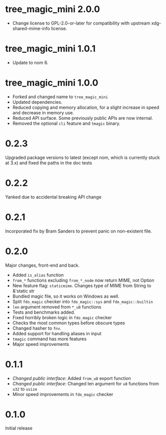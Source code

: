 # tree_magic_mini 2.0.0

* Change license to GPL-2.0-or-later for compatibility with upstream
  xdg-shared-mime-info license.

# tree_magic_mini 1.0.1

* Update to nom 6.

# tree_magic_mini 1.0.0

* Forked and changed name to `tree_magic_mini`
* Updated dependencies.
* Reduced copying and memory allocation, for a slight increase in speed and
  decrease in memory use.
* Reduced API surface. Some previously public APIs are now internal.
* Removed the optional `cli` feature and `tmagic` binary.

# 0.2.3

Upgraded package versions to latest (except nom, which is currently stuck at
3.x) and fixed the paths in the doc tests 

# 0.2.2

Yanked due to accidental breaking API change

# 0.2.1

Incorporated fix by Bram Sanders to prevent panic on non-existent file.

# 0.2.0

Major changes, front-end and back.

- Added `is_alias` function
- `from_*` functions excluding `from_*_node` now return MIME, not Option<MIME>
- New feature flag: `staticmime`. Changes type of MIME from String to &'static str
- Bundled magic file, so it works on Windows as well.
- Split `fdo_magic` checker into `fdo_magic::sys` and `fdo_magic::builtin`
- `len` argument removed from `*_u8` functions
- Tests and benchmarks added.
- Fixed horribly broken logic in `fdo_magic` checker
- Checks the most common types before obscure types
- Changed hasher to `fnv`.
- Added support for handling aliases in input
- `tmagic` command has more features
- Major speed improvements

# 0.1.1
 
- *Changed public interface*: Added `from_u8` export function
- *Changed public interface*: Changed len argument for `u8` functions from `u32` to `usize`
- Minor speed improvements in `fdo_magic` checker
 
# 0.1.0
 
Initial release
